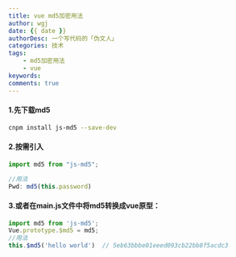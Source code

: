 ```yaml
---
title: vue md5加密用法
author: wgj
date: {{ date }}
authorDesc: 一个写代码的「伪文人」
categories: 技术
tags:
    - md5加密用法
    - vue
keywords:
comments: true 
---
```




#### 1.先下载md5

```bash
cnpm install js-md5 --save-dev
```
<!-- more -->
#### 2.按需引入

```js
import md5 from "js-md5";

//用法
Pwd: md5(this.password)
```

#### 3.或者在main.js文件中将md5转换成vue原型：

```js
import md5 from 'js-md5';
Vue.prototype.$md5 = md5;
//用法
this.$md5('hello world')  // 5eb63bbbe01eeed093cb22bb8f5acdc3
```
